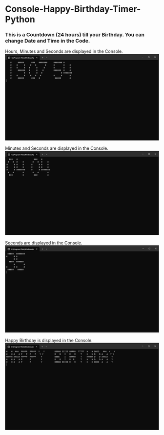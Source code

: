 # Console-Happy-Birthday-Timer-Python
### This is a Countdown (24 hours) till your Birthday. You can change Date and Time in the Code.

Hours, Minutes and Seconds are displayed in the Console.
![](pictures/picture01.png)

Minutes and Seconds are displayed in the Console.
![](pictures/picture02.png)

Seconds are displayed in the Console.
![](pictures/picture03.png)

Happy Birthday is displayed in the Console.
![](pictures/picture04.png)

